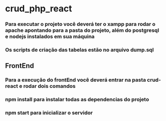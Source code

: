 # crud_php_react

### Para executar o projeto você deverá ter o xampp para rodar o apache apontando para a pasta do projeto, além do postgresql e nodejs instalados em sua máquina
### Os scripts de criação das tabelas estão no arquivo dump.sql



## FrontEnd
### Para a execução do frontEnd você deverá entrar na pasta crud-react e rodar dois comandos
### npm install para instalar todas as dependencias do projeto
### npm start para inicializar o servidor
